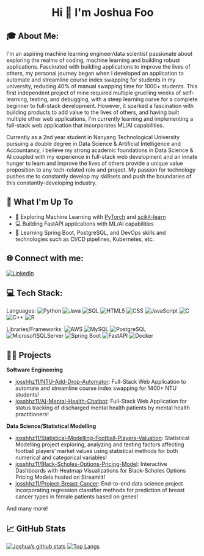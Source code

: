 <h1 align="center">Hi 👋 I'm Joshua Foo</h1>

## 🎓 About Me:
I'm an aspiring machine learning engineer/data scientist passionate about exploring the realms of coding, machine learning and building robust applications. Fascinated with building applications to improve the lives of others, my personal journey began when I developed an application to automate and streamline course index swapping for students in my university, reducing 40% of manual swapping time for 1000+ students. This first independent project of mine required multiple gruelling weeks of self-learning, testing, and debugging, with a steep learning curve for a complete beginner to full-stack development. However, it sparked a fascination with building products to add value to the lives of others, and having built multiple other web applications, I'm currently learning and implementing a full-stack web application that incorporates ML/AI capabilities.

Currently as a 2nd year student in Nanyang Technological University pursuing a double degree in Data Science & Artificial Intelligence and Accountancy, I believe my strong academic foundations in Data Science & AI coupled with my experience in full-stack web development and an innate hunger to learn and improve the lives of others provide a unique value proposition to any tech-related role and project. My passion for technology pushes me to constantly develop my skillsets and push the boundaries of this constantly-developing industry.

## 🚀 What I'm Up To

- 🤖 Exploring Machine Learning with [PyTorch](https://pytorch.org/) and [scikit-learn](https://scikit-learn.org/)
- 💻 Building FastAPI applications with ML/AI capabilities
- 💫 Learning Spring Boot, PostgreSQL, and DevOps skills and technologies such as CI/CD pipelines, Kubernetes, etc. 

## 🌐 Connect with me:
[![LinkedIn](https://img.shields.io/badge/LinkedIn-%230077B5.svg?logo=linkedin&logoColor=white)](https://www.linkedin.com/in/joshua-foo-tse-ern/)

## 💻 Tech Stack:
Languages: 
![Python](https://img.shields.io/badge/python-%233776AB.svg?style=for-the-badge&logo=python&logoColor=white) 
![Java](https://img.shields.io/badge/java-%23ED8B00.svg?style=for-the-badge&logo=java&logoColor=white) 
![SQL](https://img.shields.io/badge/sql-%2307405e.svg?style=for-the-badge&logo=postgresql&logoColor=white) 
![HTML5](https://img.shields.io/badge/html5-%23E34F26.svg?style=for-the-badge&logo=html5&logoColor=white) 
![CSS](https://img.shields.io/badge/css-%231572B6.svg?style=for-the-badge&logo=css3&logoColor=white) 
![JavaScript](https://img.shields.io/badge/javascript-%23323330.svg?style=for-the-badge&logo=javascript&logoColor=%23F7DF1E) 
![C](https://img.shields.io/badge/C-00599C?style=for-the-badge&logo=c&logoColor=white)
![C++](https://img.shields.io/badge/C++-00599C?style=for-the-badge&logo=c%2B%2B&logoColor=white) 
![R](https://img.shields.io/badge/R-276DC3?style=for-the-badge&logo=r&logoColor=white)

Libraries/Frameworks: 
![AWS](https://img.shields.io/badge/AWS-%23232F3E.svg?style=for-the-badge&logo=amazon-aws&logoColor=white) 
![MySQL](https://img.shields.io/badge/mysql-4479A1.svg?style=for-the-badge&logo=mysql&logoColor=white)
![PostgreSQL](https://img.shields.io/badge/PostgreSQL-316192?style=for-the-badge&logo=postgresql&logoColor=white)
![MicrosoftSQLServer](https://img.shields.io/badge/Microsoft%20SQL%20Server-CC2927?style=for-the-badge&logo=microsoft%20sql%20server&logoColor=white)
![Spring Boot](https://img.shields.io/badge/Spring_Boot-F2F4F9?style=for-the-badge&logo=spring-boot) 
![FastAPI](https://img.shields.io/badge/FastAPI-005571?style=for-the-badge&logo=fastapi)
![Docker](https://img.shields.io/badge/docker-%230db7ed.svg?style=for-the-badge&logo=docker&logoColor=white) 

## 👩‍💻 Projects

**Software Engineering**
- [josshhz11/NTU-Add-Drop-Automator](https://github.com/josshhz11/ntu-add-drop-automator): Full-Stack Web Application to automate and streamline course index swapping for 1400+ NTU students!
- [josshhz11/AI-Mental-Health-Chatbot](https://github.com/josshhz11/AI-Mental-Health-Chatbot): Full-Stack Web Application for status tracking of discharged mental health patients by mental health practitioners!

**Data Science/Statistical Modelling**
- [josshhz11/Statistical-Modelling-Football-Players-Valuation](https://github.com/josshhz11/Statistical-Modelling-Football-Players-Valuation): Statistical Modelling project exploring, analyzing and testing factors affecting football players’ market values using statistical methods for both numerical and categorical variables!
- [josshhz11/Black-Scholes-Options-Pricing-Model](https://github.com/josshhz11/Black-Scholes-Options-Pricing-Model): Interactive Dashboards with Heatmap Visualizations for Black-Scholes Options Pricing Models hosted on Streamlit! 
- [josshhz11/Project-Breast-Cancer](https://github.com/josshhz11/project-breast-cancer): End-to-end data science project incorporating regression classifier methods for prediction of breast cancer types in female patients based on genes!

And many more!

## 📈 GitHub Stats 
[![Joshua’s github stats](https://github-readme-stats.vercel.app/api?username=josshhz11)](https://github.com/josshhz11)
[![Top Langs](https://github-readme-stats.vercel.app/api/top-langs/?username=josshhz11&layout=compact)](https://github.com/josshhz11)
